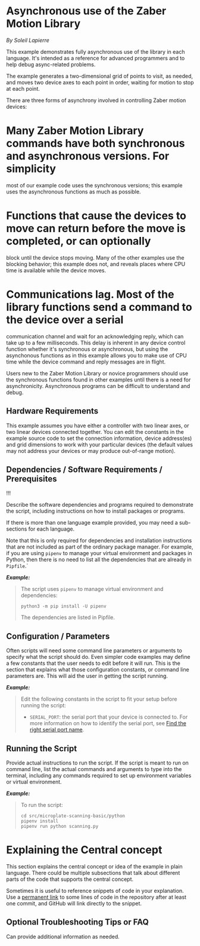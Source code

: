 # Asynchronous use of the Zaber Motion Library

*By Soleil Lapierre*

This example demonstrates fully asynchronous use of the library in each language.  It's intended as
a reference for advanced programmers and to help debug async-related problems.

The example generates a two-dimensional grid of points to visit, as needed, and moves two
device axes to each point in order, waiting for motion to stop at each point.

There are three forms of asynchrony involved in controlling Zaber motion devices:
# Many Zaber Motion Library commands have both synchronous and asynchronous versions. For simplicity
  most of our example code uses the synchronous versions; this example uses the asynchronous functions
  as much as possible.
# Functions that cause the devices to move can return before the move is completed, or can optionally
  block until the device stops moving. Many of the other examples use the blocking behavior; this example
  does not, and reveals places where CPU time is available while the device moves.
# Communications lag. Most of the library functions send a command to the device over a serial
  communication channel and wait for an acknowledging reply, which can take up to a few milliseconds.
  This delay is inherent in any device control function whether it's synchronous or asynchronous,
  but using the asynchonous functions as in this example allows you to make use of
  CPU time while the device command and reply messages are in flight.

Users new to the Zaber Motion Library or novice programmers should use the synchronous functions
found in other examples until there is a need for asynchronicity. Asynchronous programs can
be difficult to understand and debug.


## Hardware Requirements

This example assumes you have either a controller with two linear axes, or two linear devices
connected together. You can edit the constants in the example source code to set the connection
information, device address(es) and grid dimensions to work with your particular devices (the
default values may not address your devices or may produce out-of-range motion).

## Dependencies / Software Requirements / Prerequisites

!!!

Describe the software dependencies and programs required to demonstrate the script, including
instructions on how to install packages or programs.

If there is more than one language example provided, you may need a sub-sections for
each language.

Note that this is only required for dependencies and installation instructions
that are not included as part of the ordinary package manager.  For example, if you are using
`pipenv` to manage your virtual environment and packages in Python, then there is no need
to list all the dependencies that are already in `Pipfile`.`

_**Example:**_

> The script uses `pipenv` to manage virtual environment and dependencies:
> ```
> python3 -m pip install -U pipenv
> ```
> The dependencies are listed in Pipfile.

## Configuration / Parameters
Often scripts will need some command line parameters or arguments to specify what the script
should do.  Even simpler code examples may define a few constants that the user needs to edit
before it will run.  This is the section that explains what those configuration constants,
or command line parameters are.  This will aid the user in getting the script running.

_**Example:**_

> Edit the following constants in the script to fit your setup before running the script:
> - `SERIAL_PORT`: the serial port that your device is connected to.
> For more information on how to identify the serial port,
> see [Find the right serial port name](https://software.zaber.com/motion-library/docs/guides/find_right_port).

## Running the Script
Provide actual instructions to run the script.  If the script is meant to run on command line,
list the actual commands and arguments to type into the terminal, including any commands
required to set up environment variables or virtual environment.

_**Example:**_

> To run the script:
> ```
> cd src/microplate-scanning-basic/python
> pipenv install
> pipenv run python scanning.py
> ```

# Explaining the Central concept
This section explains the central concept or idea of the example in plain language.
There could be multiple subsections that talk about different parts of the code that supports
the central concept.

Sometimes it is useful to reference snippets of code in your explanation.
Use a [permanent link](https://docs.github.com/en/get-started/writing-on-github/working-with-advanced-formatting/creating-a-permanent-link-to-a-code-snippet)
to some lines of code in the repository after at least one commit, and GitHub will link directly to the snippet.

## Optional Troubleshooting Tips or FAQ
Can provide additional information as needed.
